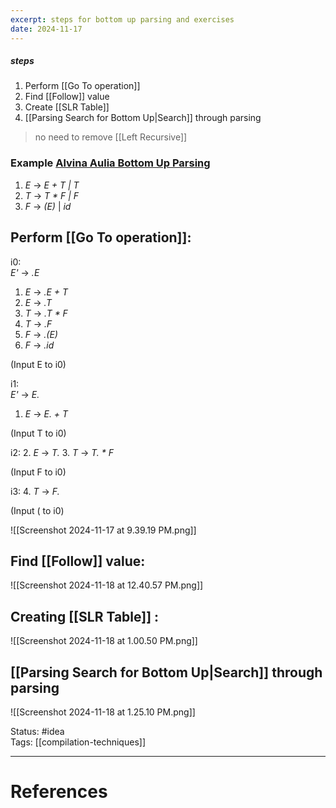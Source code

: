 ```yaml
---
excerpt: steps for bottom up parsing and exercises
date: 2024-11-17
---
```

##### steps
1. Perform [[Go To operation]]
2. Find [[Follow]] value
3. Create [[SLR Table]]
4. [[Parsing Search for Bottom Up|Search]] through parsing

> no need to remove [[Left Recursive]]

### Example [Alvina Aulia Bottom Up Parsing](https://www.youtube.com/watch?v=X6RaKj53oGo&ab_channel=AlvinaAulia)  
1. _E_ -> *E + T | T*
2. *T* -> *T * F | F*
5. *F* -> *(E)* | *id*
## Perform [[Go To operation]]:
i0:  
*E'* -> *.E*   
1. _E_ -> *.E + T*
2.  _E_ -> *.T*
3. *T* -> *.T * F*
4. *T* -> *.F*
5. *F* -> *.(E)*
6. *F* -> *.id*

(Input E to i0)

i1:  
*E'* -> *E.*  
1. _E_ -> *E. + T*

(Input T to i0)  

i2:
2.  _E_ -> *T.*
3. *T* -> *T. * F*

(Input F to i0)  

i3:
4. *T* -> *F.*

(Input ( to i0)  

![[Screenshot 2024-11-17 at 9.39.19 PM.png]]

## Find [[Follow]] value:

![[Screenshot 2024-11-18 at 12.40.57 PM.png]]
## Creating [[SLR Table]] :

![[Screenshot 2024-11-18 at 1.00.50 PM.png]]

## [[Parsing Search for Bottom Up|Search]] through parsing

![[Screenshot 2024-11-18 at 1.25.10 PM.png]]

Status: #idea  
Tags:  [[compilation-techniques]]

---
# References